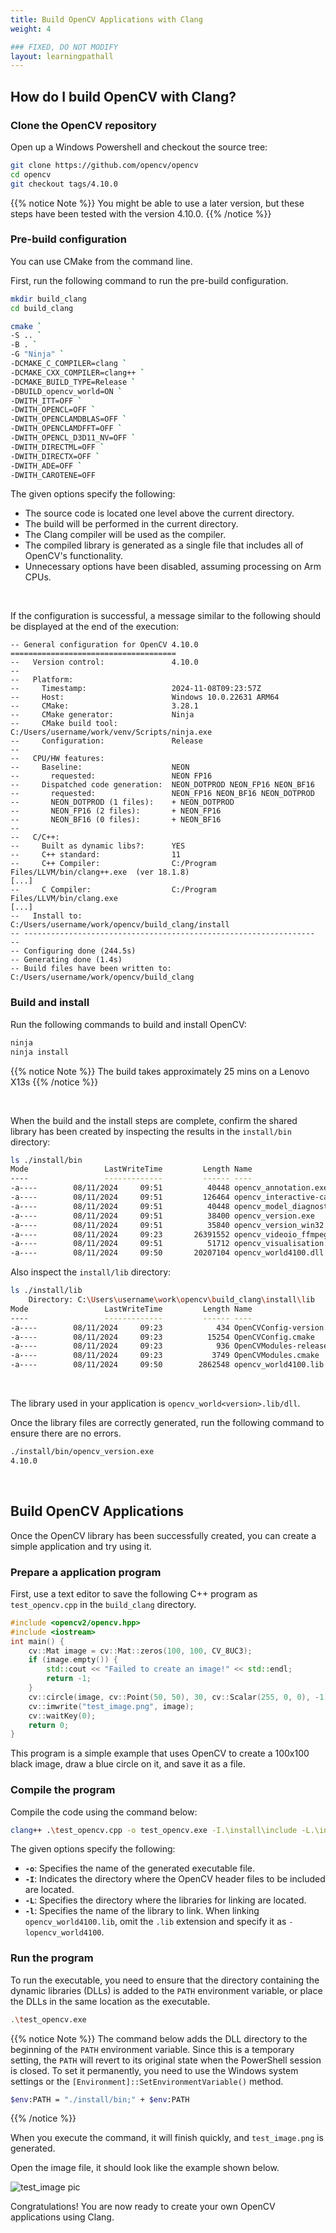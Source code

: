 ```yaml
---
title: Build OpenCV Applications with Clang
weight: 4

### FIXED, DO NOT MODIFY
layout: learningpathall
---
```


## How do I build OpenCV with Clang?

### Clone the OpenCV repository

Open up a Windows Powershell and checkout the source tree:

```bash
git clone https://github.com/opencv/opencv
cd opencv
git checkout tags/4.10.0
```

{{% notice Note %}}
You might be able to use a later version, but these steps have been tested with the version 4.10.0.
{{% /notice %}}

### Pre-build configuration

You can use CMake from the command line. 

First, run the following command to run the pre-build configuration. 

```bash
mkdir build_clang
cd build_clang

cmake `
-S .. `
-B . `
-G "Ninja" `
-DCMAKE_C_COMPILER=clang `
-DCMAKE_CXX_COMPILER=clang++ `
-DCMAKE_BUILD_TYPE=Release `
-DBUILD_opencv_world=ON `
-DWITH_ITT=OFF `
-DWITH_OPENCL=OFF `
-DWITH_OPENCLAMDBLAS=OFF `
-DWITH_OPENCLAMDFFT=OFF `
-DWITH_OPENCL_D3D11_NV=OFF `
-DWITH_DIRECTML=OFF `
-DWITH_DIRECTX=OFF `
-DWITH_ADE=OFF `
-DWITH_CAROTENE=OFF
```

The given options specify the following:
- The source code is located one level above the current directory.
- The build will be performed in the current directory.
- The Clang compiler will be used as the compiler.
- The compiled library is generated as a single file that includes all of OpenCV's functionality.
- Unnecessary options have been disabled, assuming processing on Arm CPUs.

&nbsp;

If the configuration is successful, a message similar to the following should be displayed at the end of the execution:

```
-- General configuration for OpenCV 4.10.0 =====================================
--   Version control:               4.10.0
--
--   Platform:
--     Timestamp:                   2024-11-08T09:23:57Z
--     Host:                        Windows 10.0.22631 ARM64
--     CMake:                       3.28.1
--     CMake generator:             Ninja
--     CMake build tool:            C:/Users/username/work/venv/Scripts/ninja.exe
--     Configuration:               Release
--
--   CPU/HW features:
--     Baseline:                    NEON
--       requested:                 NEON FP16
--     Dispatched code generation:  NEON_DOTPROD NEON_FP16 NEON_BF16
--       requested:                 NEON_FP16 NEON_BF16 NEON_DOTPROD
--       NEON_DOTPROD (1 files):    + NEON_DOTPROD
--       NEON_FP16 (2 files):       + NEON_FP16
--       NEON_BF16 (0 files):       + NEON_BF16
--
--   C/C++:
--     Built as dynamic libs?:      YES
--     C++ standard:                11
--     C++ Compiler:                C:/Program Files/LLVM/bin/clang++.exe  (ver 18.1.8)
[...]
--     C Compiler:                  C:/Program Files/LLVM/bin/clang.exe
[...]
--   Install to:                    C:/Users/username/work/opencv/build_clang/install
-- -----------------------------------------------------------------
--
-- Configuring done (244.5s)
-- Generating done (1.4s)
-- Build files have been written to: C:/Users/username/work/opencv/build_clang
```

### Build and install

Run the following commands to build and install OpenCV:

```bash
ninja
ninja install
```

{{% notice Note %}}
The build takes approximately 25 mins on a Lenovo X13s
{{% /notice %}}

&nbsp;

When the build and the install steps are complete, confirm the shared library has been created by inspecting the results in the `install/bin` directory:

```bash { output_lines = "2-11" }
ls ./install/bin
Mode                 LastWriteTime         Length Name
----                 -------------         ------ ----
-a----        08/11/2024     09:51          40448 opencv_annotation.exe
-a----        08/11/2024     09:51         126464 opencv_interactive-calibration.exe
-a----        08/11/2024     09:51          40448 opencv_model_diagnostics.exe
-a----        08/11/2024     09:51          38400 opencv_version.exe
-a----        08/11/2024     09:51          35840 opencv_version_win32.exe
-a----        08/11/2024     09:23       26391552 opencv_videoio_ffmpeg4100_64.dll
-a----        08/11/2024     09:51          51712 opencv_visualisation.exe
-a----        08/11/2024     09:50       20207104 opencv_world4100.dll
```

Also inspect the  `install/lib` directory:

```bash { output_lines = "2-9" }
ls ./install/lib
    Directory: C:\Users\username\work\opencv\build_clang\install\lib
Mode                 LastWriteTime         Length Name
----                 -------------         ------ ----
-a----        08/11/2024     09:23            434 OpenCVConfig-version.cmake
-a----        08/11/2024     09:23          15254 OpenCVConfig.cmake
-a----        08/11/2024     09:23            936 OpenCVModules-release.cmake
-a----        08/11/2024     09:23           3749 OpenCVModules.cmake
-a----        08/11/2024     09:50        2862548 opencv_world4100.lib
```

&nbsp;

The library used in your application is `opencv_world<version>.lib/dll`. 

Once the library files are correctly generated, run the following command to ensure there are no errors.

```bash { output_lines = "2" }
./install/bin/opencv_version.exe
4.10.0
```

&nbsp;

## Build OpenCV Applications

Once the OpenCV library has been successfully created, you can create a simple application and try using it.

### Prepare a application program

First, use a text editor to save the following C++ program as `test_opencv.cpp` in the `build_clang` directory.

```cpp
#include <opencv2/opencv.hpp>
#include <iostream>
int main() {
    cv::Mat image = cv::Mat::zeros(100, 100, CV_8UC3);
    if (image.empty()) {
        std::cout << "Failed to create an image!" << std::endl;
        return -1;
    }
    cv::circle(image, cv::Point(50, 50), 30, cv::Scalar(255, 0, 0), -1);
    cv::imwrite("test_image.png", image);
    cv::waitKey(0);
    return 0;
}
```

This program is a simple example that uses OpenCV to create a 100x100 black image, draw a blue circle on it, and save it as a file.

### Compile the program

Compile the code using the command below: 

```bash
clang++ .\test_opencv.cpp -o test_opencv.exe -I.\install\include -L.\install\lib -lopencv_world4100
```

The given options specify the following:
* __`-o`__: Specifies the name of the generated executable file.
* __`-I`__: Indicates the directory where the OpenCV header files to be included are located.
* __`-L`__: Specifies the directory where the libraries for linking are located.
* __`-l`__: Specifies the name of the library to link. When linking `opencv_world4100.lib`, omit the `.lib` extension and specify it as `-lopencv_world4100`.

### Run the program

To run the executable, you need to ensure that the directory containing the dynamic libraries (DLLs) is added to the `PATH` environment variable, or place the DLLs in the same location as the executable.

```bash
.\test_opencv.exe
```

{{% notice Note %}}
The command below adds the DLL directory to the beginning of the `PATH` environment variable. Since this is a temporary setting, the `PATH` will revert to its original state when the PowerShell session is closed. To set it permanently, you need to use the Windows system settings or the `[Environment]::SetEnvironmentVariable()` method.

```bash
$env:PATH = "./install/bin;" + $env:PATH
```
{{% /notice %}}

When you execute the command, it will finish quickly, and `test_image.png` is generated. 

Open the image file, it should look like the example shown below.

![test_image pic](test_image.png "test_image.png")

Congratulations! You are now ready to create your own OpenCV applications using Clang.
